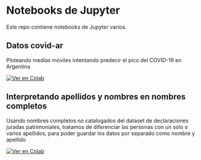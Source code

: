 # Notebooks de Jupyter

Este repo contiene notebooks de Jupyter varios.


## Datos covid-ar
Ploteando medias móviles intentando predecir el pico del COVID-19 en Argentina

[![Ver en Colab](https://colab.research.google.com/assets/colab-badge.svg)](https://colab.research.google.com/github/nmercado1986/jupyter-notebooks/blob/master/covid-ar.ipynb)


## Interpretando apellidos y nombres en nombres completos
Usando nombres completos no catalogados del dataset de declaraciones juradas patrimoniales, tratamos de diferenciar las personas con un solo o varios apellidos,
       para poder guardar los datos por separado como nombre y apellido

[![Ver en Colab](https://colab.research.google.com/assets/colab-badge.svg)](https://colab.research.google.com/github/nmercado1986/jupyter-notebooks/blob/master/Apellidos%20y%20nombres.ipynb)

